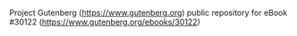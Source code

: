 Project Gutenberg (https://www.gutenberg.org) public repository for eBook #30122 (https://www.gutenberg.org/ebooks/30122)